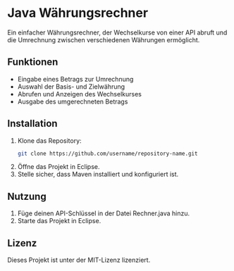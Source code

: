 # Java Währungsrechner

Ein einfacher Währungsrechner, der Wechselkurse von einer API abruft und die Umrechnung zwischen verschiedenen Währungen ermöglicht.

## Funktionen

- Eingabe eines Betrags zur Umrechnung
- Auswahl der Basis- und Zielwährung
- Abrufen und Anzeigen des Wechselkurses
- Ausgabe des umgerechneten Betrags

## Installation

1. Klone das Repository:
   ```bash
   git clone https://github.com/username/repository-name.git
2. Öffne das Projekt in Eclipse.
3. Stelle sicher, dass Maven installiert und konfiguriert ist.

## Nutzung
1. Füge deinen API-Schlüssel in der Datei Rechner.java hinzu.
2. Starte das Projekt in Eclipse.

## Lizenz
Dieses Projekt ist unter der MIT-Lizenz lizenziert.

